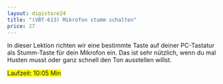 ```yaml
---
layout: digistore24
title: "(VBT-613) Mikrofon stumm schalten"
price: 27
---
```

<p>In dieser Lektion richten wir eine bestimmte Taste auf deiner PC-Tastatur als Stumm-Taste f&#xFC;r dein Mikrofon ein. Das ist sehr n&#xFC;tzlich, wenn du mal Husten musst oder ganz schnell den Ton ausstellen willst.</p>
<p><span style="background-color:#ffff00;">Laufzeit: 10:05 Min</span></p>